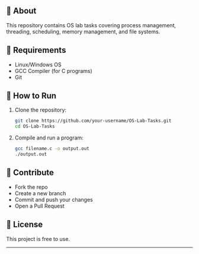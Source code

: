 
## 📌 About  
This repository contains OS lab tasks covering process management, threading, scheduling, memory management, and file systems.  

## 🔧 Requirements  
- Linux/Windows OS  
- GCC Compiler (for C programs)  
- Git  

## 🚀 How to Run  
1. Clone the repository:  
   ```bash
   git clone https://github.com/your-username/OS-Lab-Tasks.git
   cd OS-Lab-Tasks
   ```
2. Compile and run a program:  
   ```bash
   gcc filename.c -o output.out
   ./output.out
   ```

## 🤝 Contribute  
- Fork the repo  
- Create a new branch  
- Commit and push your changes  
- Open a Pull Request  

## 📜 License  
This project is free to use.

---
